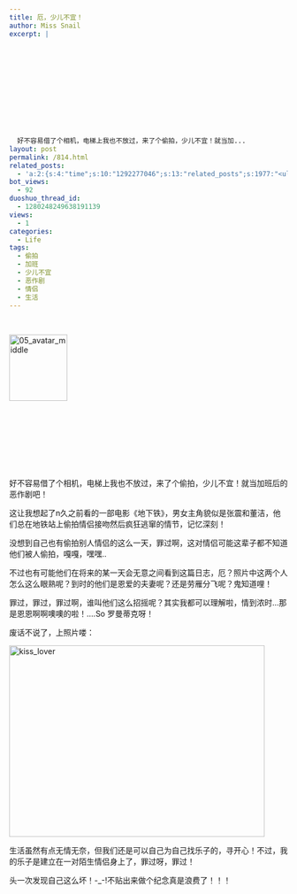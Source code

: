 ```yaml
---
title: 厄，少儿不宜！
author: Miss Snail
excerpt: |
   
  
  
  
   
  
   
  
   
  
   
  
  好不容易借了个相机，电梯上我也不放过，来了个偷拍，少儿不宜！就当加...
layout: post
permalink: /814.html
related_posts:
  - 'a:2:{s:4:"time";s:10:"1292277046";s:13:"related_posts";s:1977:"<ul class="related_post"><li><a href="http://blog.80aj.com/2010/11/16/101116-%e5%a4%9c%e6%9c%aa%e7%9c%a0%e6%80%9d%e5%bf%b5%e8%bf%9c%e6%96%b9%e7%9a%84%e4%bd%b3%e4%ba%ba/" title="101116 夜未眠,思念远方的佳人">101116 夜未眠,思念远方的佳人</a></li><li><a href="http://blog.80aj.com/2010/09/09/%e5%8c%86%e5%8c%86/" title="匆匆">匆匆</a></li><li><a href="http://blog.80aj.com/2010/09/05/100905-%e7%90%90%e4%ba%8b%e8%ae%b0/" title="100905 琐事记">100905 琐事记</a></li><li><a href="http://blog.80aj.com/2010/07/06/100706-%e7%ba%a2%e9%85%92/" title="100706 红酒">100706 红酒</a></li><li><a href="http://blog.80aj.com/2010/05/23/100523-%e8%b6%8a%e7%8b%b1%e5%85%94-%e7%ac%91%e4%b8%8d%e6%8a%bd%e4%bd%a0%e6%89%be%e6%88%91/" title="100523 越狱兔 笑不抽你找我">100523 越狱兔 笑不抽你找我</a></li><li><a href="http://blog.80aj.com/2010/05/17/100517-%e6%94%be%e8%8d%a1%e4%b8%8d%e7%be%81%e7%9a%84%e6%98%af%e6%88%91%e4%bd%86%e4%b8%8d%e7%9f%a5%e9%81%93%e6%98%af%e4%b8%8d%e6%98%af%e4%bd%a0%e7%9a%84%e7%88%b1/" title="100517 放荡不羁的是我但不知道是不是你的爱">100517 放荡不羁的是我但不知道是不是你的爱</a></li><li><a href="http://blog.80aj.com/2010/05/06/100506-she-will-be-loved/" title="100506 she will be loved ">100506 she will be loved </a></li><li><a href="http://blog.80aj.com/2010/04/24/100424-%e5%a4%b1%e6%84%8f%e7%94%b7%e5%a5%b3/" title="100424 失意男女">100424 失意男女</a></li><li><a href="http://blog.80aj.com/2010/04/14/100414-%e9%94%99%e8%bf%87%e7%9a%84%e7%8f%ad%e8%bd%a6%e6%9c%89%e5%a6%82%e9%94%99%e8%bf%87%e7%9a%84%e4%ba%ba%e7%94%9f%e6%97%a0%e6%b3%95%e8%bf%bd%e5%9b%9e/" title="100414 错过的班车有如错过的人生无法追回">100414 错过的班车有如错过的人生无法追回</a></li><li><a href="http://blog.80aj.com/2010/04/02/100403-%e7%94%9f%e6%b4%bb%e9%82%a3%e4%ba%9b%e4%ba%8b/" title="100403 生活那些事">100403 生活那些事</a></li></ul>";}'
bot_views:
  - 92
duoshuo_thread_id:
  - 1280248249638191139
views:
  - 1
categories:
  - Life
tags:
  - 偷拍
  - 加班
  - 少儿不宜
  - 恶作剧
  - 情侣
  - 生活
---
```

 

<img class="size-full wp-image-748    alignleft" title="05_avatar_middle" src="http://www.80aj.com/wp-content/uploads/2009/12/05_avatar_middle.jpg" alt="05_avatar_middle" width="105" height="120" />

 

 

 

 

好不容易借了个相机，电梯上我也不放过，来了个偷拍，少儿不宜！就当加班后的恶作剧吧！

这让我想起了n久之前看的一部电影《地下铁》，男女主角貌似是张震和董洁，他们总在地铁站上偷拍情侣接吻然后疯狂逃窜的情节，记忆深刻！

没想到自己也有偷拍别人情侣的这么一天，罪过啊，这对情侣可能这辈子都不知道他们被人偷拍，嘎嘎，嘿嘿..

不过也有可能他们在将来的某一天会无意之间看到这篇日志，厄？照片中这两个人怎么这么眼熟呢？到时的他们是恩爱的夫妻呢？还是劳雁分飞呢？鬼知道哩！

罪过，罪过，罪过啊，谁叫他们这么招摇呢？其实我都可以理解啦，情到浓时&#8230;那是恩恩啊啊噢噢的啦！&#8230;.So 罗曼蒂克呀！

废话不说了，上照片喽：

<img class="aligncenter size-full wp-image-751" title="kiss_lover" src="http://www.80aj.com/wp-content/uploads/2009/12/kiss_lover1.jpg" alt="kiss_lover" width="462" height="346" />

生活虽然有点无情无奈，但我们还是可以自己为自己找乐子的，寻开心！不过，我的乐子是建立在一对陌生情侣身上了，罪过呀，罪过！

头一次发现自己这么坏！-_-!不贴出来做个纪念真是浪费了！！！